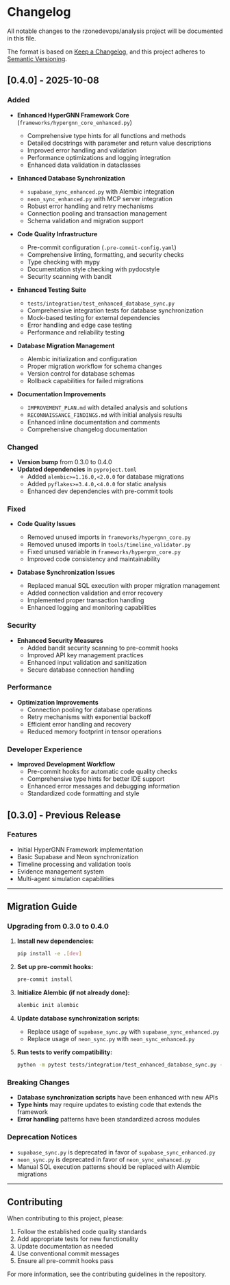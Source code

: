 # Changelog

All notable changes to the rzonedevops/analysis project will be documented in this file.

The format is based on [Keep a Changelog](https://keepachangelog.com/en/1.0.0/),
and this project adheres to [Semantic Versioning](https://semver.org/spec/v2.0.0.html).

## [0.4.0] - 2025-10-08

### Added
- **Enhanced HyperGNN Framework Core** (`frameworks/hypergnn_core_enhanced.py`)
  - Comprehensive type hints for all functions and methods
  - Detailed docstrings with parameter and return value descriptions
  - Improved error handling and validation
  - Performance optimizations and logging integration
  - Enhanced data validation in dataclasses

- **Enhanced Database Synchronization**
  - `supabase_sync_enhanced.py` with Alembic integration
  - `neon_sync_enhanced.py` with MCP server integration
  - Robust error handling and retry mechanisms
  - Connection pooling and transaction management
  - Schema validation and migration support

- **Code Quality Infrastructure**
  - Pre-commit configuration (`.pre-commit-config.yaml`)
  - Comprehensive linting, formatting, and security checks
  - Type checking with mypy
  - Documentation style checking with pydocstyle
  - Security scanning with bandit

- **Enhanced Testing Suite**
  - `tests/integration/test_enhanced_database_sync.py`
  - Comprehensive integration tests for database synchronization
  - Mock-based testing for external dependencies
  - Error handling and edge case testing
  - Performance and reliability testing

- **Database Migration Management**
  - Alembic initialization and configuration
  - Proper migration workflow for schema changes
  - Version control for database schemas
  - Rollback capabilities for failed migrations

- **Documentation Improvements**
  - `IMPROVEMENT_PLAN.md` with detailed analysis and solutions
  - `RECONNAISSANCE_FINDINGS.md` with initial analysis results
  - Enhanced inline documentation and comments
  - Comprehensive changelog documentation

### Changed
- **Version bump** from 0.3.0 to 0.4.0
- **Updated dependencies** in `pyproject.toml`
  - Added `alembic>=1.16.0,<2.0.0` for database migrations
  - Added `pyflakes>=3.4.0,<4.0.0` for static analysis
  - Enhanced dev dependencies with pre-commit tools

### Fixed
- **Code Quality Issues**
  - Removed unused imports in `frameworks/hypergnn_core.py`
  - Removed unused imports in `tools/timeline_validator.py`
  - Fixed unused variable in `frameworks/hypergnn_core.py`
  - Improved code consistency and maintainability

- **Database Synchronization Issues**
  - Replaced manual SQL execution with proper migration management
  - Added connection validation and error recovery
  - Implemented proper transaction handling
  - Enhanced logging and monitoring capabilities

### Security
- **Enhanced Security Measures**
  - Added bandit security scanning to pre-commit hooks
  - Improved API key management practices
  - Enhanced input validation and sanitization
  - Secure database connection handling

### Performance
- **Optimization Improvements**
  - Connection pooling for database operations
  - Retry mechanisms with exponential backoff
  - Efficient error handling and recovery
  - Reduced memory footprint in tensor operations

### Developer Experience
- **Improved Development Workflow**
  - Pre-commit hooks for automatic code quality checks
  - Comprehensive type hints for better IDE support
  - Enhanced error messages and debugging information
  - Standardized code formatting and style

## [0.3.0] - Previous Release

### Features
- Initial HyperGNN Framework implementation
- Basic Supabase and Neon synchronization
- Timeline processing and validation tools
- Evidence management system
- Multi-agent simulation capabilities

---

## Migration Guide

### Upgrading from 0.3.0 to 0.4.0

1. **Install new dependencies:**
   ```bash
   pip install -e .[dev]
   ```

2. **Set up pre-commit hooks:**
   ```bash
   pre-commit install
   ```

3. **Initialize Alembic (if not already done):**
   ```bash
   alembic init alembic
   ```

4. **Update database synchronization scripts:**
   - Replace usage of `supabase_sync.py` with `supabase_sync_enhanced.py`
   - Replace usage of `neon_sync.py` with `neon_sync_enhanced.py`

5. **Run tests to verify compatibility:**
   ```bash
   python -m pytest tests/integration/test_enhanced_database_sync.py -v
   ```

### Breaking Changes

- **Database synchronization scripts** have been enhanced with new APIs
- **Type hints** may require updates to existing code that extends the framework
- **Error handling** patterns have been standardized across modules

### Deprecation Notices

- `supabase_sync.py` is deprecated in favor of `supabase_sync_enhanced.py`
- `neon_sync.py` is deprecated in favor of `neon_sync_enhanced.py`
- Manual SQL execution patterns should be replaced with Alembic migrations

---

## Contributing

When contributing to this project, please:

1. Follow the established code quality standards
2. Add appropriate tests for new functionality
3. Update documentation as needed
4. Use conventional commit messages
5. Ensure all pre-commit hooks pass

For more information, see the contributing guidelines in the repository.
